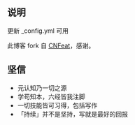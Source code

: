 ## 说明

更新 _config.yml 可用

此博客 fork 自 [CNFeat](https://cnfeat.com/)，感谢。


## 坚信

- 元认知乃一切之源
- 学苟知本，六经皆我注脚 
- 一切技能皆可习得，包括写作
- 「持续」并不是坚持，写就是最好的回报



